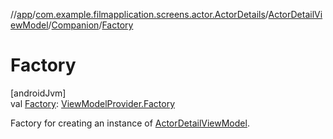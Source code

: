 //[app](../../../../index.md)/[com.example.filmapplication.screens.actor.ActorDetails](../../index.md)/[ActorDetailViewModel](../index.md)/[Companion](index.md)/[Factory](-factory.md)

# Factory

[androidJvm]\
val [Factory](-factory.md): [ViewModelProvider.Factory](https://developer.android.com/reference/kotlin/androidx/lifecycle/ViewModelProvider.Factory.html)

Factory for creating an instance of [ActorDetailViewModel](../index.md).
